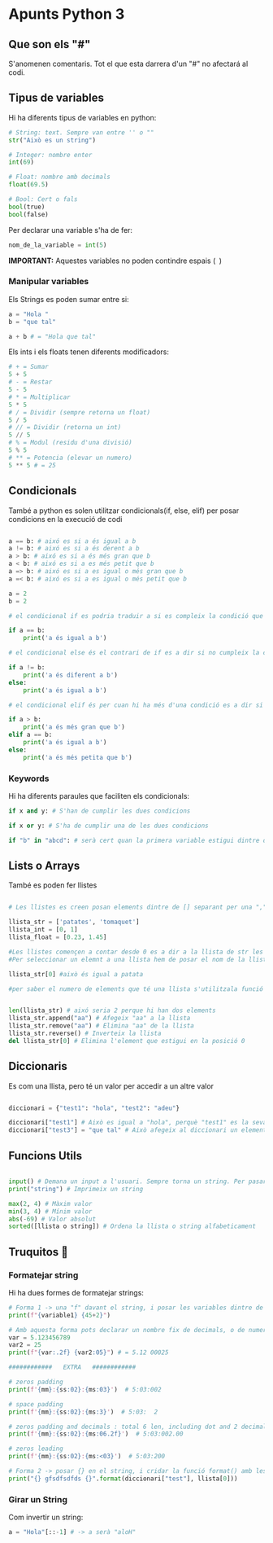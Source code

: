 # Apunts Python 3

## Que son els "#"
S'anomenen comentaris. Tot el que esta darrera d'un "#" no afectará al codi.

## Tipus de variables

Hi ha diferents tipus de variables en python:

```python
# String: text. Sempre van entre '' o ""
str("Això es un string")

# Integer: nombre enter
int(69)

# Float: nombre amb decimals
float(69.5)

# Bool: Cert o fals
bool(true)
bool(false)
```

Per declarar una variable s'ha de fer:

```python
nom_de_la_variable = int(5)
```

**IMPORTANT:** Aquestes variables no poden contindre espais (` `)

### Manipular variables

Els Strings es poden sumar entre si:

```python
a = "Hola "
b = "que tal"

a + b # = "Hola que tal"
```

Els ints i els floats tenen diferents modificadors:

```python
# + = Sumar
5 + 5
# - = Restar
5 - 5
# * = Multiplicar
5 * 5
# / = Dividir (sempre retorna un float)
5 / 5
# // = Dividir (retorna un int)
5 // 5
# % = Modul (residu d'una divisió)
5 % 5
# ** = Potencia (elevar un numero)
5 ** 5 # = 25
```

## Condicionals

També a python es solen utilitzar condicionals(if, else, elif) per posar condicions en la execució de codi

```python

a == b: # aixó es si a és igual a b
a != b: # aixó es si a és derent a b
a > b: # aixó es si a és més gran que b
a < b: # aixó es si a es més petit que b
a => b: # aixó es si a es igual o més gran que b
a =< b: # aixó es si a es igual o més petit que b

a = 2
b = 2

# el condicional if es podria traduir a si es compleix la condició que posis llavorens fa el codi de dintre.

if a == b:
    print('a és igual a b')

# el condicional else és el contrari de if es a dir si no cumpleix la condició del if llavors farà aquesta

if a != b:
    print('a és diferent a b')
else:
    print('a és igual a b')

# el condicional elif és per cuan hi ha més d'una condició es a dir si no es compleix la condició de if anirá a la condició de elif y si tampoc es compleix anirà a un altre elif(si hi ha) sino anirà al else

if a > b:
    print('a és més gran que b')
elif a == b:
    print('a és igual a b')
else:
    print('a és més petita que b')
```

### Keywords

Hi ha diferents paraules que faciliten els condicionals:

```python
if x and y: # S'han de cumplir les dues condicions

if x or y: # S'ha de cumplir una de les dues condicions

if "b" in "abcd": # serà cert quan la primera variable estigui dintre de la segona. També funciona amb llistes.
```

## Lists o Arrays

També es poden fer llistes

```python

# Les llistes es creen posan elements dintre de [] separant per una "," cada element

llista_str = ['patates', 'tomaquet']
llista_int = [0, 1]
llista_float = [0.23, 1.45]

#Les llistes començen a contar desde 0 es a dir a la llista de str les patates serien l'elemnet 0
#Per seleccionar un elemnt a una llista hem de posar el nom de la llista més la seva posició

llista_str[0] #això és igual a patata

#per saber el numero de elements que té una llista s'utilitzala funció len()


len(llista_str) # aixó seria 2 perque hi han dos elements
llista_str.append("aa") # Afegeix "aa" a la llista
llista_str.remove("aa") # Elimina "aa" de la llista
llista_str.reverse() # Inverteix la llista
del llista_str[0] # Elimina l'element que estigui en la posició 0
```

## Diccionaris

Es com una llista, pero té un valor per accedir a un altre valor

```python

diccionari = {"test1": "hola", "test2": "adeu"}

diccionari["test1"] # Això es igual a "hola", perquè "test1" es la seva key.
diccionari["test3"] = "que tal" # Això afegeix al diccionari un element "que tal" amd la key "test3"
```

## Funcions Utils
```python

input() # Demana un input a l'usuari. Sempre torna un string. Per pasaro a int o float s'ha de fer int(input()) o float(input())
print("string") # Imprimeix un string

max(2, 4) # Màxim valor
min(3, 4) # Mínim valor
abs(-69) # Valor absolut
sorted([llista o string]) # Ordena la llista o string alfabeticament
```

## Truquitos 🤙

### Formatejar string

Hi ha dues formes de formatejar strings:

```python
# Forma 1 -> una "f" davant el string, i posar les variables dintre de {}. No funciona si has d'accedir a una llista, o un diccionari (utilitzar []).
print(f"{variable1} {45+2}")

# Amb aquesta forma pots declarar un nombre fix de decimals, o de numeros
var = 5.123456789
var2 = 25
print(f"{var:.2f} {var2:05}") # = 5.12 00025

############   EXTRA   ############

# zeros padding
print(f'{mm}:{ss:02}:{ms:03}')  # 5:03:002

# space padding
print(f'{mm}:{ss:02}:{ms:3}')  # 5:03:  2

# zeros padding and decimals : total 6 len, including dot and 2 decimals
print(f'{mm}:{ss:02}:{ms:06.2f}')  # 5:03:002.00

# zeros leading
print(f'{mm}:{ss:02}:{ms:<03}')  # 5:03:200
```

```python
# Forma 2 -> posar {} en el string, i cridar la funció format() amb les variables dintre de (). Funciona amb llistes i diccionaris.
print("{} gfsdfsdfds {}".format(diccionari["test"], llista[0]))
```

### Girar un String

Com invertir un string: 

```python
a = "Hola"[::-1] # -> a serà "aloH"
```
